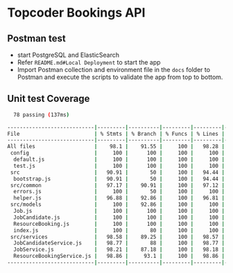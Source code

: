 # Topcoder Bookings API

## Postman test
- start PostgreSQL and ElasticSearch
- Refer `README.md#Local Deployment` to start the app
- Import Postman collection and environment file in the `docs` folder to Postman and execute the scripts to validate the app from top to bottom.


## Unit test Coverage


``` bash
  78 passing (137ms)

----------------------------|---------|----------|---------|---------|-------------------
File                        | % Stmts | % Branch | % Funcs | % Lines | Uncovered Line #s
----------------------------|---------|----------|---------|---------|-------------------
All files                   |    98.1 |    91.55 |     100 |   98.28 |
 config                     |     100 |      100 |     100 |     100 |
  default.js                |     100 |      100 |     100 |     100 |
  test.js                   |     100 |      100 |     100 |     100 |
 src                        |   90.91 |       50 |     100 |   94.44 |
  bootstrap.js              |   90.91 |       50 |     100 |   94.44 | 18
 src/common                 |   97.17 |    90.91 |     100 |   97.12 |
  errors.js                 |     100 |       50 |     100 |     100 | 23
  helper.js                 |   96.88 |    92.86 |     100 |   96.81 | 94,176,284
 src/models                 |     100 |    92.86 |     100 |     100 |
  Job.js                    |     100 |      100 |     100 |     100 |
  JobCandidate.js           |     100 |      100 |     100 |     100 |
  ResourceBooking.js        |     100 |      100 |     100 |     100 |
  index.js                  |     100 |       80 |     100 |     100 | 29
 src/services               |   98.58 |    89.25 |     100 |   98.57 |
  JobCandidateService.js    |   98.77 |       88 |     100 |   98.77 | 37
  JobService.js             |   98.21 |    87.18 |     100 |   98.18 | 73,318
  ResourceBookingService.js |   98.86 |     93.1 |     100 |   98.86 | 54
----------------------------|---------|----------|---------|---------|-------------------
```
